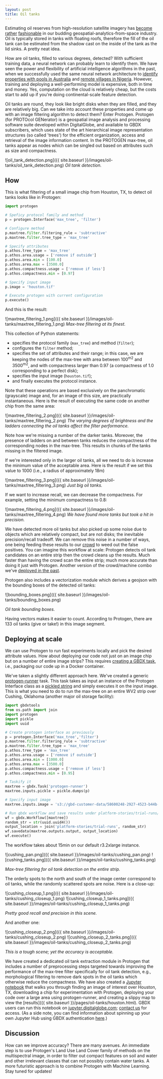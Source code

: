 ```yaml
---
layout: post
title: Oil tanks
---
```


Estimating oil reserves from high-resolution satellite imagery has [become](https://www.wired.com/2015/03/orbital-insight/) [rather](https://www.mapbox.com/blog/monitoring-oil-reserves-from-space/)
[fashionable](https://oilmanmagazine.com/ursa-space-systems-changing-companies-interact-data/) in our budding geospatial-analytics-from-space industry. Oil is typically stored in tanks with floating roofs, therefore the fill of the oil tank can be estimated from the shadow cast on the inside of the tank as the lid sinks. A pretty neat idea.

How are oil tanks, filled to various degrees, detected? With sufficient training data, a neural network can probably learn to identify them. We have seen the power and flexibility of artificial intelligence algorithms in the past, when we successfully used the same neural network architecture to [identify properties with pools in Australia](http://gbdxstories.digitalglobe.com/swimming-pools/) and [remote villages in Nigeria](http://gbdxstories.digitalglobe.com/building-detection/). However, training and deploying a well-performing model is expensive, both in time and money. Yes, computation on the cloud is relatively cheap, but the costs start to add up if you're doing continental-scale feature detection.

Oil tanks are round, they look like bright disks when they are filled, and they are relatively big.
Can we take into account these properties and come up with an image filtering algorithm to detect them?
Enter Protogen. Protogen (for PROTOcol GENerator) is a geospatial image analysis and processing software suite developed within DigitalGlobe, and available to GBDX subscribers, which uses state of the art hierarchical image representation structures (so called 'trees') for the efficient organization, access and retrieval of the image information content. In the PROTOGEN max-tree, oil tanks appear as nodes which can be singled out based on attributes such as size and compactness.

![oil_tank_detection.png]({{ site.baseurl }}/images/oil-tanks/oil_tank_detection.png)
*Oil tank detection.*


## How

This is what filtering of a small image chip from Houston, TX, to detect oil tanks looks like in Protogen:

```python
import protogen

# Speficy protocol family and method
p = protogen.Interface('max_tree', 'filter')

# Configure method
p.maxtree.filter.filtering_rule = 'subtractive'
p.maxtree.filter.tree_type = 'max_tree'    

# Specify attributes
p.athos.tree_type = 'max_tree'
p.athos.area.usage = ['remove if outside']
p.athos.area.min = [100.0]
p.athos.area.max = [3500.0]
p.athos.compactness.usage = ['remove if less']
p.athos.compactness.min = [0.97]

# Specify input image
p.image = 'houston.tif'

# Execute protogen with current configuration
p.execute()
```

And this is the result:

![maxtree_filtering_1.png]({{ site.baseurl }}/images/oil-tanks/maxtree_filtering_1.png)
*Max-tree filtering at its finest.*

This collection of Python statements:

* specifies the protocol family (`max_tree`) and method (`filter`);
* configures the `filter` method;
* specifies the set of attributes and their range; in this case, we are keeping the nodes of the max-tree with area between 100<sup>m2</sup> and 3500<sup>m2</sup>, and with compactness larger than 0.97 (a compactness of 1.0 corresponding to a perfect disk);
* specifies the input image (`houston.tif`);
* and finally executes the protocol instance.

Note that these operations are based exclusively on the panchromatic (grayscale) image and, for an image of this size, are practically instantaneous. Here is the result of executing the same code on another chip from the same area:

![maxtree_filtering_2.png]({{ site.baseurl }}/images/oil-tanks/maxtree_filtering_2.png)
*The varying degrees of brightness and the ladders connecting the oil tanks affect the filter performance.*

Note how we're missing a number of the darker tanks. Moreover, the presence of ladders on and between tanks reduces the compactness of the corresponding nodes in the max-tree. This results in chunks of the tanks missing in the filtered image.

If we're interested only in the larger oil tanks, all we need to do is increase the minimum value of the acceptable area. Here is the result if we set this value to 1000 (i.e., a radius of approximately 18m)

![maxtree_filtering_3.png]({{ site.baseurl }}/images/oil-tanks/maxtree_filtering_3.png)
*Just big oil tanks.*

If we want to increase recall, we can decrease the compactness. For example, setting the minimum compactness to 0.8:

![maxtree_filtering_4.png]({{ site.baseurl }}/images/oil-tanks/maxtree_filtering_4.png)
*We have found more tanks but took a hit in precision.*

We have detected more oil tanks but also picked up some noise due to objects which are relatively compact, but are not disks; the inevitable precision/recall tradeoff.
We can remove this noise in a number of ways, one being feeding these results to our [crowd](www.tomnod.com)
to weed out the false positives. You can imagine this workflow at scale: Protogen detects oil tank candidates on an entire strip then the crowd cleans up the results. Much faster than having the crowd scan the entire strip; much more accurate than doing it just with Protogen. Another version of the crowd/machine combo we've [deployed in the past](http://blog.tomnod.com/crowd-and-machine-combo).

Protogen also includes a vectorization module which derives a geojson with the bounding boxes of the detected oil tanks:

![bounding_boxes.png]({{ site.baseurl }}/images/oil-tanks/bounding_boxes.png)

*Oil tank bounding boxes.*

Having vectors makes it easier to count. According to Protogen, there are 133 oil tanks (give or take!) in this image segment.

## Deploying at scale

We can use Protogen to run fast experiments locally and pick the desired attribute values.
How about deploying our code not just on an image chip but on a number of entire image strips?
This requires [creating a GBDX task](http://gbdxstories.digitalglobe.com/create-task/), i.e., packaging our
code up in a Docker container.

We've taken a slightly different approach here. We've created a generic [protogen-runner](https://github.com/DigitalGlobe/protogen-runner) task. This task takes as input an instance of the Protogen Interface class as a [pickled string](https://docs.python.org/2/library/pickle.html) and simply executes it on the input image. This is what you need to do to run the max-tree on an entire WV2 strip over Cushing, Oklahoma (another major oil storage facility):

```python
import gbdxtools
from os.path import join
import protogen
import pickle
import uuid

# Create protogen interface as previously
p = protogen.Interface('max_tree','filter')
p.maxtree.filter.filtering_rule = 'subtractive'
p.maxtree.filter.tree_type = 'max_tree'    
p.athos.tree_type = 'max_tree'
p.athos.area.usage = ['remove if outside']
p.athos.area.min = [1000.0]
p.athos.area.max = [3500.0]
p.athos.compactness.usage = ['remove if less']
p.athos.compactness.min = [0.95]

# Taskify it
maxtree = gbdx.Task('protogen-runner')
maxtree.inputs.pickle = pickle.dumps(p)

# Specify input image
maxtree.inputs.image = 's3://gbd-customer-data/58600248-2927-4523-b44b-5fec3d278c09/platform-stories/oil-tanks/image-cushing-pan'

# Run gbdx workflow and save results under platform-stories/trial-runs/random_str
wf = gbdx.Workflow([maxtree])
random_str = str(uuid.uuid4())
output_location = join('platform-stories/trial-runs', random_str)
wf.savedata(maxtree.outputs.output, output_location)
wf.execute()
```

The workflow takes about 15min on our default r3.2xlarge instance.

![cushing_pan.png]({{ site.baseurl }}/images/oil-tanks/cushing_pan.png)
![cushing_tanks.png]({{ site.baseurl }}/images/oil-tanks/cushing_tanks.png)

*Max-tree filtering for oil tank detection on the entire strip.*

The orderly spots to the north and south of the image center correspond to oil tanks, while
the randomly scattered spots are noise. Here is a close-up:

![cushing_closeup_1.png]({{ site.baseurl }}/images/oil-tanks/cushing_closeup_1.png)
![cushing_closeup_1_tanks.png]({{ site.baseurl }}/images/oil-tanks/cushing_closeup_1_tanks.png)

*Pretty good recall and precision in this scene.*

And another one:

![cushing_closeup_2.png]({{ site.baseurl }}/images/oil-tanks/cushing_closeup_2.png)
![cushing_closeup_2_tanks.png]({{ site.baseurl }}/images/oil-tanks/cushing_closeup_2_tanks.png)

*This is a tough scene; yet the accuracy is acceptable.*

We have created a dedicated oil tank extraction module in Protogen that includes a number
of preprocessing steps targeted towards improving the performance of the max-tree filter
specifically for oil tank detection, e.g., morphological filtering to remove dark spots in the oil tanks
which otherwise reduce the compactness. We have also created a
[Jupyter notebook](https://github.com/PlatformStories/notebooks/blob/master/Oil%tanks.ipynb) that walks you through finding an image of interest over Houston, TX, downloading a chip for experimentation with Protogen, deploying your code over a large area using protogen-runner, and creating a slippy map to view the [results]({{ site.baseurl }}/pages/oil-tanks/houston.html). GBDX users can run this notebook on [jupyter.digitalglobe.com](https://jupyter.digitalglobe.com); [contact us](mailto:kostas.stamatiou@digitalglobe.com) for access. (As a side note, you can find information about spinning up your own Jupyter Hub using GBDX authentication [here](https://github.com/digitalglobe/gbdx-jupyter-hub).)  


## Discussion

How can we improve accuracy? There are many avenues. An immediate step is to use Protogen's Land Use Land Cover family of methods on the multispectral image, in order to filter out compact features on soil and water and other irrelevant classes that can not possibly contain water tanks. A more futuristic approach is to combine Protogen with Machine Learning. Stay tuned for updates!   
